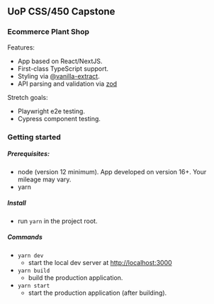 ## UoP CSS/450 Capstone

### Ecommerce Plant Shop

Features:
- App based on React/NextJS.
- First-class TypeScript support.
- Styling via [@vanilla-extract](https://vanilla-extract.style).
- API parsing and validation via [zod](https://github.com/colinhacks/zod)

Stretch goals:
- Playwright e2e testing.
- Cypress component testing.

### Getting started

##### Prerequisites:
- node (version 12 minimum).  App developed on version 16+.  Your mileage may vary.  
- yarn

##### Install
- run `yarn` in the project root.

##### Commands
- `yarn dev`
  - start the local dev server at [http://localhost:3000](http://localhost:3000)
- `yarn build`
  - build the production application.
- `yarn start`
  - start the production application (after building).
